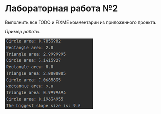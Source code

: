 # Лабораторная работа №2
Выполнить все TODO и FIXME комментарии из приложенного проекта.

*Пример работы:*

![alt text][logo]

[logo]: example.png "Example"